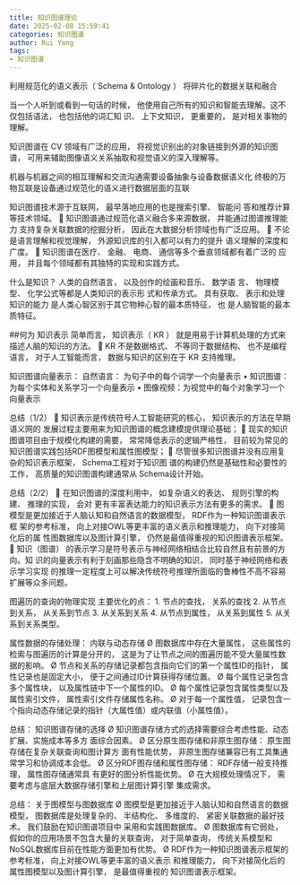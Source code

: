 ```yaml
---
title: 知识图谱理论
date: 2025-02-08 15:59:41
categories: 知识图谱
author: Rui Yang
tags:
- 知识图谱
---
```

利用规范化的语义表示（
Schema
&
Ontology
）
将碎片化的数据关联和融合


当一个人听到或看到一句话的时候，
他使用自己所有的知识和智能去理解。这不仅包括语法，
也包括他的词汇知
识、
上下文知识，
更重要的，
是对相关事物的理解。

知识图谱在
CV
领域有广泛的应用，
将视觉识别出的对象链接到外源的知识图
谱，
可用来辅助图像语义关系抽取和视觉语义的深入理解等。

机器与机器之间的相互理解和交流沟通需要设备抽象与设备数据语义化
终极的万物互联是设备通过规范化的语义进行数据层面的互联


知识图谱技术源于互联网，
最早落地应用的也是搜索引擎、
智能问
答和推荐计算等技术领域。

知识图谱通过规范化语义融合多来源数据，
并能通过图谱推理能力
支持复杂关联数据的挖掘分析，
因此在大数据分析领域也有广泛应用。

不论是语言理解和视觉理解，
外源知识库的引入都可以有力的提升
语义理解的深度和广度。

知识图谱在医疗、
金融、
电商、
通信等多个垂直领域都有着广泛的
应用，
并且每个领域都有其独特的实现和实践方式。




什么是知识？
人类的自然语言，
以及创作的绘画和音乐、
数学语
言、
物理模型、
化学公式等都是人类知识的表示形
式和传承方式。
具有获取、
表示和处理知识的能力
是人类心智区别于其它物种心智的最本质特征，
也
是人脑智能的最本质特征。

##何为 知识表示
简单而言，
知识表示（
KR
）
就是用易于计算机处理的方式来描述人脑的知识的方法。

KR
不是数据格式、
不等同于数据结构、
也不是编程语言，
对于人工智能而言，
数据与知识的区别在于
KR
支持推理。

知识图谱向量表示：
自然语言：
为句子中的每个词学一个向量表示
•
知识图谱：
为每个实体和关系学习一个向量表示
•
图像视频：为视觉中的每个对象学习一个向量表示

总结（1/2）

知识表示是传统符号人工智能研究的核心，
知识表示的方法在早期语义网的
发展过程主要用来为知识图谱的概念建模提供理论基础；

现实的知识图谱项目由于规模化构建的需要，
常常降低表示的逻辑严格性，
目前较为常见的知识图谱实践包括RDF图模型和属性图模型；

尽管很多知识图谱并没有应用复杂的知识表示框架，
Schema工程对于知识图
谱的构建仍然是基础性和必要性的工作，
高质量的知识图谱构建通常从
Schema设计开始。

总结（2/2）

在知识图谱的深度利用中，
如复杂语义的表达、
规则引擎的构建、
推理的实现，
会对
更有丰富表达能力的知识表示方法有更多的需求。

图模型是更加接近于人脑认知和自然语言的数据模型，
RDF作为一种知识图谱表示框
架的参考标准，
向上对接OWL等更丰富的语义表示和推理能力，
向下对接简化后的属
性图数据库以及图计算引擎，
仍然是最值得重视的知识图谱表示框架。

知识（图谱）
的表示学习是符号表示与神经网络相结合比较自然且有前景的方向。知
识的向量表示有利于刻画那些隐含不明确的知识，
同时基于神经网络和表示学习实现
的推理一定程度上可以解决传统符号推理所面临的鲁棒性不高不容易扩展等众多问题。


图遍历的查询的物理实现
主要优化的点：
1.
节点的查找，
关系的查找
2.
从节点到关系，
从关系到节点
3.
从关系到关系
4.
从节点到属性，
从关系到属性
5.
从关系到关系类型。


属性数据的存储处理：
内联与动态存储
Ø
图数据库中存在大量属性，
这些属性的检索与图遍历的计算是分开的，
这是为了让节点之间的图遍历能不受大量属性数据的影响。
Ø
节点和关系的存储记录都包含指向它们的第一个属性ID的指针，
属性记录也是固定大小，
便于之间通过ID计算获得存储位置。
Ø
每个属性记录包含多个属性块，
以及属性链中下一个属性的ID。
Ø
每个属性记录包含属性类型以及属性索引文件，
属性索引文件存储属性名称。
Ø
对于每一个属性值，
记录包含一个指向动态存储记录的指针（大属性值）或内联值（小属性值）。


总结：
知识图谱存储的选择
Ø
知识图谱存储方式的选择需要综合考虑性能、动态扩展、实施成本等多方
面综合因素。
Ø
区分原生图存储和非原生图存储：
原生图存储在复杂关联查询和图计算方
面有性能优势，
非原生图存储兼容已有工具集通常学习和协调成本会低。
Ø
区分RDF图存储和属性图存储：
RDF存储一般支持推理，
属性图存储通常具
有更好的图分析性能优势。
Ø
在大规模处理情况下，
需要考虑与底层大数据存储引擎和上层图计算引擎
集成需求。

总结：
关于图模型与图数据库
Ø
图模型是更加接近于人脑认知和自然语言的数据模型，
图数据库是处理复杂的、
半结构化、
多维度的、
紧密关联数据的最好技术。
我们鼓励在知识图谱项目中
采用和实践图数据库。
Ø
图数据库有它弱处，
假如你的应用场景不包含大量的关联查询，
对于简单查询，
传统关系模型和NoSQL数据库目前在性能方面更加有优势。
Ø
RDF作为一种知识图谱表示框架的参考标准，
向上对接OWL等更丰富的语义表示
和推理能力，
向下对接简化后的属性图模型以及图计算引擎，
是最值得重视的
知识图谱表示框架。